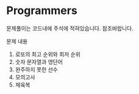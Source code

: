 # Programmers

문제풀이는 코드내에 주석에 적혀있습니다. 참조바랍니다.

문제 내용 
  1. 로또의 최고 순위와 최저 순위
  2. 숫자 문자열과 영단어
  3. 완주하지 못한 선수
  4. 모의고사
  5. 체육복
